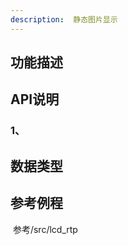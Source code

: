 ```yaml
---
description:  静态图片显示
---
```


## 功能描述



## API说明

### 1、

> 
>

## 数据类型





## 参考例程

​		参考/src/lcd_rtp